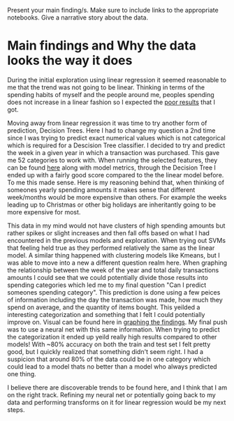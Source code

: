 Present your main finding/s. Make sure to include links to the appropriate notebooks. Give a narrative story about the data.

# Main findings and Why the data looks the way it does

During the initial exploration using linear regression it seemed reasonable to me that the trend was not going to be linear. Thinking in terms of the spending habits of myself and the people around me, peoples spending does not increase in a linear fashion so I expected the [poor results](linear_regression.ipynb) that I got.

Moving away from linear regression it was time to try another form of prediction, Decision Trees. Here I had to change my question a 2nd time since I was trying to predict exact numerical values which is not categorical which is required for a Descision Tree classifier. I decided to try and predict the week in a given year in which a transaction was purchased. This gave me 52 categories to work with. When running the selected features, they can be found [here](classification.ipynb) along with model metrics, through the Decision Tree I ended up with a fairly good score compared to the the linear model before. To me this made sense. Here is my reasoning behind that, when thinking of someones yearly spending amounts it makes sense that different week/months would be more expensive than others. For example the weeks leading up to Christmas or other big holidays are inheritantly going to be more expensive for most. 

This data in my mind would not have clusters of high spending amounts but rather spikes or slight increases and then fall offs based on what I had encountered in the previous models and exploration. When trying out SVMs that feeling held true as they performed relatively the same as the linear model. A similar thing happened with clustering models like Kmeans, but I was able to move into a new a different question realm here. When graphing the relationship between the week of the year and total daily transactions amounts I could see that we could potentially divide those results into spending categories which led me to my final question "Can I predict someones spending category". This prediction is done using a few peices of information including the day the transaction was made, how much they spend on average, and the quantity of items bought. This yeilded a interesting categorization and something that I felt I could potentially improve on. Visual can be found here in [graphing the findings](classification.ipynb). My final push was to use a neural net  with this same information. When trying to predict the categorization it ended up yeild really high results compared to other models! With ~80% accuracy on both the train and test set I felt pretty good, but I quickly realized that something didn't seem right. I had a suspicion that around 80% of the data could be in one category which could lead to a model thats no better than a model who always predicted one thing. 

I believe there are discoverable trends to be found here, and I think that I am on the right track. Refining my neural net or potentially going back to my data and performing transforms on it for linear regression would be my next steps.